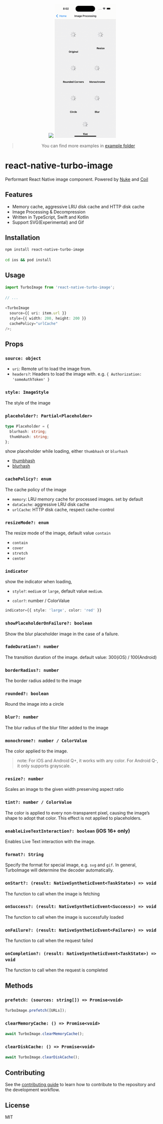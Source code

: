 <div align="center">
  <img src="https://github.com/duguyihou/react-native-turbo-image/blob/main/example/assets/list.gif" width="200" />
  <img src="https://github.com/duguyihou/react-native-turbo-image/blob/main/example/assets/process.gif" width="200" />
  
  > You can find more examples in [example folder](https://github.com/duguyihou/react-native-turbo-image/tree/main/example)
</div>

# react-native-turbo-image

Performant React Native image component. Powered by [Nuke](https://github.com/kean/Nuke) and [Coil](https://github.com/coil-kt/coil)

## Features

- Memory cache, aggressive LRU disk cache and HTTP disk cache
- Image Processing & Decompression
- Written in TypeScript, Swift and Kotlin
- Support SVG(Experimental) and Gif

## Installation

```sh
npm install react-native-turbo-image

cd ios && pod install
```

## Usage

```ts
import TurboImage from 'react-native-turbo-image';

// ...

<TurboImage
  source={{ uri: item.url }}
  style={{ width: 200, height: 200 }}
  cachePolicy="urlCache"
/>;
```

## Props

### `source: object`

- `uri`: Remote url to load the image from.
- `headers?`: Headers to load the image with. e.g. `{ Authorization: 'someAuthToken' }`

### `style: ImageStyle`

The style of the image

### `placeholder?: Partial<Placeholder>`

```ts
type Placeholder = {
  blurhash: string;
  thumbhash: string;
};
```

show placeholder while loading, either `thumbhash` or `blurhash`

- [thumbhash](https://evanw.github.io/thumbhash/)
- [blurhash](https://blurha.sh/)

### `cachePolicy?: enum`

The cache policy of the image

- `memory`: LRU memory cache for processed images. set by default
- `dataCache`: aggressive LRU disk cache
- `urlCache`: HTTP disk cache, respect cache-control

### `resizeMode?: enum`

The resize mode of the image, default value `contain`

- `contain`
- `cover`
- `stretch`
- `center`

### `indicator`

show the indicator when loading,

- `style?`: `medium` or `large`, default value `medium`.

- `color?`: number / ColorValue

```ts
indicator={{ style: 'large', color: 'red' }}
```

### `showPlaceholderOnFailure?: boolean`

Show the blur placeholder image in the case of a failure.

### `fadeDuration?: number`

The transition duration of the image. default value: 300(iOS) / 100(Android)

### `borderRadius?: number`

The border radius added to the image

### `rounded?: boolean`

Round the image into a circle

### `blur?: number`

The blur radius of the blur filter added to the image

### `monochrome?: number / ColorValue`

The color applied to the image.

> note: For iOS and Android Q+, it works with any color. For Android Q-, it only supports grayscale.

### `resize?: number`

Scales an image to the given width preserving aspect ratio

### `tint?: number / ColorValue`

The color is applied to every non-transparent pixel, causing the image’s shape to adopt that color. This effect is not applied to placeholders.

### `enableLiveTextInteraction?: boolean` (iOS 16+ only)

Enables Live Text interaction with the image.

### `format?: String`

Specify the format for special image, e.g. `svg` and `gif`. In general, TurboImage will determine the decoder automatically.

### `onStart?: (result: NativeSyntheticEvent<TaskState>) => void`

The function to call when the image is fetching

### `onSuccess?: (result: NativeSyntheticEvent<Success>) => void`

The function to call when the image is successfully loaded

### `onFailure?: (result: NativeSyntheticEvent<Failure>) => void`

The function to call when the request failed

### `onCompletion?: (result: NativeSyntheticEvent<TaskState>) => void`

The function to call when the request is completed

## Methods

### `prefetch: (sources: string[]) => Promise<void>`

```ts
TurboImage.prefetch([URLs]);
```

### `clearMemoryCache: () => Promise<void>`

```ts
await TurboImage.clearMemoryCache();
```

### `clearDiskCache: () => Promise<void>`

```ts
await TurboImage.clearDiskCache();
```

## Contributing

See the [contributing guide](CONTRIBUTING.md) to learn how to contribute to the repository and the development workflow.

## License

MIT
